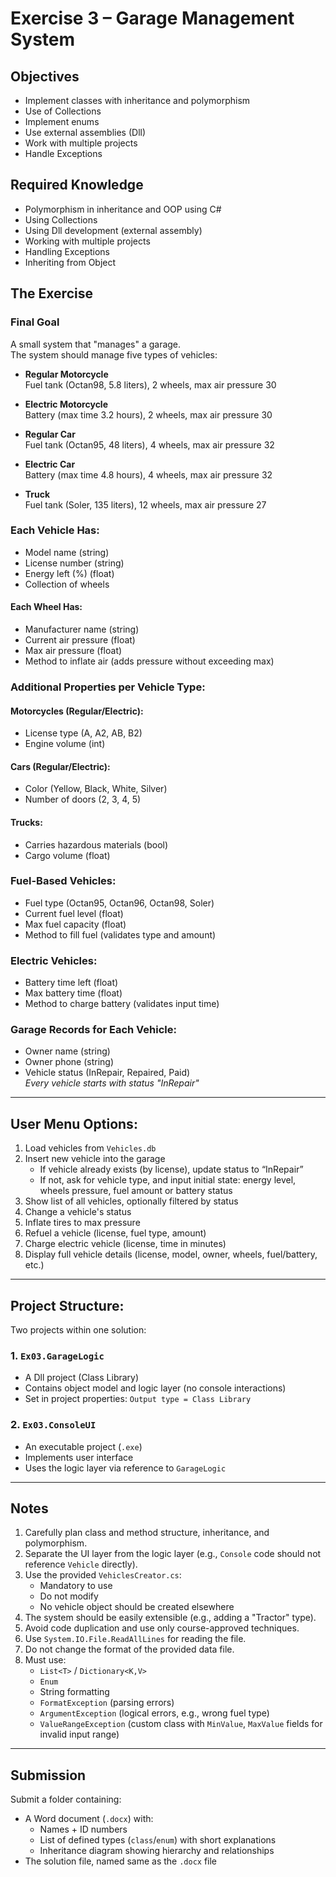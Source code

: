 # Exercise 3 – Garage Management System

## Objectives

- Implement classes with inheritance and polymorphism
- Use of Collections
- Implement enums
- Use external assemblies (Dll)
- Work with multiple projects
- Handle Exceptions

## Required Knowledge

- Polymorphism in inheritance and OOP using C#
- Using Collections
- Using Dll development (external assembly)
- Working with multiple projects
- Handling Exceptions
- Inheriting from Object

## The Exercise

### Final Goal

A small system that "manages" a garage.  
The system should manage five types of vehicles:

- **Regular Motorcycle**  
  Fuel tank (Octan98, 5.8 liters), 2 wheels, max air pressure 30

- **Electric Motorcycle**  
  Battery (max time 3.2 hours), 2 wheels, max air pressure 30

- **Regular Car**  
  Fuel tank (Octan95, 48 liters), 4 wheels, max air pressure 32

- **Electric Car**  
  Battery (max time 4.8 hours), 4 wheels, max air pressure 32

- **Truck**  
  Fuel tank (Soler, 135 liters), 12 wheels, max air pressure 27

### Each Vehicle Has:

- Model name (string)
- License number (string)
- Energy left (%) (float)
- Collection of wheels

#### Each Wheel Has:

- Manufacturer name (string)
- Current air pressure (float)
- Max air pressure (float)
- Method to inflate air (adds pressure without exceeding max)

### Additional Properties per Vehicle Type:

#### Motorcycles (Regular/Electric):

- License type (A, A2, AB, B2)
- Engine volume (int)

#### Cars (Regular/Electric):

- Color (Yellow, Black, White, Silver)
- Number of doors (2, 3, 4, 5)

#### Trucks:

- Carries hazardous materials (bool)
- Cargo volume (float)

### Fuel-Based Vehicles:

- Fuel type (Octan95, Octan96, Octan98, Soler)
- Current fuel level (float)
- Max fuel capacity (float)
- Method to fill fuel (validates type and amount)

### Electric Vehicles:

- Battery time left (float)
- Max battery time (float)
- Method to charge battery (validates input time)

### Garage Records for Each Vehicle:

- Owner name (string)
- Owner phone (string)
- Vehicle status (InRepair, Repaired, Paid)  
  *Every vehicle starts with status "InRepair"*

---

## User Menu Options:

1. Load vehicles from `Vehicles.db`
2. Insert new vehicle into the garage
   - If vehicle already exists (by license), update status to “InRepair”
   - If not, ask for vehicle type, and input initial state: energy level, wheels pressure, fuel amount or battery status
3. Show list of all vehicles, optionally filtered by status
4. Change a vehicle's status
5. Inflate tires to max pressure
6. Refuel a vehicle (license, fuel type, amount)
7. Charge electric vehicle (license, time in minutes)
8. Display full vehicle details (license, model, owner, wheels, fuel/battery, etc.)

---

## Project Structure:

Two projects within one solution:

### 1. `Ex03.GarageLogic`

- A Dll project (Class Library)
- Contains object model and logic layer (no console interactions)
- Set in project properties: `Output type = Class Library`

### 2. `Ex03.ConsoleUI`

- An executable project (`.exe`)
- Implements user interface
- Uses the logic layer via reference to `GarageLogic`

---

## Notes

1. Carefully plan class and method structure, inheritance, and polymorphism.
2. Separate the UI layer from the logic layer (e.g., `Console` code should not reference `Vehicle` directly).
3. Use the provided `VehiclesCreator.cs`:
   - Mandatory to use
   - Do not modify
   - No vehicle object should be created elsewhere
4. The system should be easily extensible (e.g., adding a "Tractor" type).
5. Avoid code duplication and use only course-approved techniques.
6. Use `System.IO.File.ReadAllLines` for reading the file.
7. Do not change the format of the provided data file.
8. Must use:
   - `List<T>` / `Dictionary<K,V>`
   - `Enum`
   - String formatting
   - `FormatException` (parsing errors)
   - `ArgumentException` (logical errors, e.g., wrong fuel type)
   - `ValueRangeException` (custom class with `MinValue`, `MaxValue` fields for invalid input range)

---

## Submission

Submit a folder containing:

- A Word document (`.docx`) with:
  - Names + ID numbers
  - List of defined types (`class`/`enum`) with short explanations
  - Inheritance diagram showing hierarchy and relationships
- The solution file, named same as the `.docx` file
